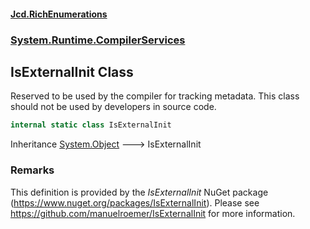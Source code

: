 #### [Jcd.RichEnumerations](index.md 'index')
### [System.Runtime.CompilerServices](System.Runtime.CompilerServices.md 'System.Runtime.CompilerServices')

## IsExternalInit Class

Reserved to be used by the compiler for tracking metadata.
This class should not be used by developers in source code.

```csharp
internal static class IsExternalInit
```

Inheritance [System.Object](https://docs.microsoft.com/en-us/dotnet/api/System.Object 'System.Object') &#129106; IsExternalInit

### Remarks
This definition is provided by the <i>IsExternalInit</i> NuGet package (https://www.nuget.org/packages/IsExternalInit).
Please see https://github.com/manuelroemer/IsExternalInit for more information.
